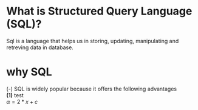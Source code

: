 # What is Structured Query Language (SQL)?
Sql is a language that helps us in storing, updating, manipulating and retreving data in database.
# why SQL
  (-) SQL is widely popular because it offers the following advantages \
    **(1)** test \
     $\alpha = 2*x + c$
